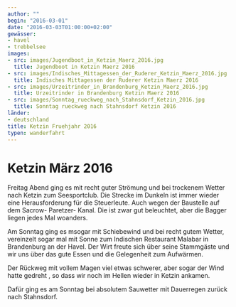 ```yaml
---
author: ""
begin: "2016-03-01"
date: "2016-03-03T01:00:00+02:00"
gewässer: 
- havel
- trebbelsee
images:
- src: images/Jugendboot_in_Ketzin_Maerz_2016.jpg
  title: Jugendboot in Ketzin Maerz 2016
- src: images/Indisches_Mittagessen_der_Ruderer_Ketzin_Maerz_2016.jpg
  title: Indisches Mittagessen der Ruderer Ketzin Maerz 2016
- src: images/Urzeitrinder_in_Brandenburg_Ketzin_Maerz_2016.jpg
  title: Urzeitrinder in Brandenburg Ketzin Maerz 2016
- src: images/Sonntag_rueckweg_nach_Stahnsdorf_Ketzin_2016.jpg
  title: Sonntag rueckweg nach Stahnsdorf Ketzin 2016
länder: 
- deutschland
title: Ketzin Fruehjahr 2016
typen: wanderfahrt
---
```



# Ketzin März 2016


Freitag Abend ging es mit recht guter Strömung und bei trockenem Wetter nach Ketzin zum Seesportclub. Die Strecke im Dunkeln ist immer wieder eine Herausforderung für die Steuerleute. Auch wegen der Baustelle auf dem Sacrow- Paretzer- Kanal. Die ist zwar gut beleuchtet, aber die Bagger liegen jedes Mal woanders.

Am Sonntag ging es msogar mit Schiebewind und bei recht gutem Wetter, vereinzelt sogar mal mit Sonne zum Indischen Restaurant Malabar in Brandenburg an der Havel. Der Wirt freute sich über seine Stammgäste und wir uns über das gute Essen und die Gelegenheit zum Aufwärmen.

Der Rückweg mit vollem Magen viel etwas schwerer, aber sogar der Wind hatte gedreht , so dass wir noch im Hellen wieder in Ketzin ankamen.

Dafür ging es am Sonntag bei absolutem Sauwetter mit Dauerregen zurück nach Stahnsdorf.
